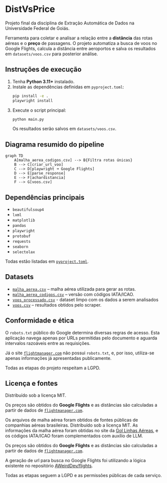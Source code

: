 # DistVsPrice
Projeto final da disciplina de Extração Automática de Dados na Universidade Federal de Goiás.
 

Ferramenta para coletar e analisar a relação entre a **distância** das rotas aéreas e o **preço** de passagens. O projeto automatiza a busca de voos no Google Flights, calcula a distância entre aeroportos e salva os resultados em `datasets/voos.csv` para posterior análise.

## Instruções de execução

1. Tenha **Python 3.11+** instalado.
2. Instale as dependências definidas em `pyproject.toml`:
   ```bash
   pip install -e .
   playwright install
   ```
3. Execute o script principal:
   ```bash
   python main.py
   ```
   Os resultados serão salvos em `datasets/voos.csv`.

## Diagrama resumido do pipeline

```mermaid
graph TD
    A[malha_aerea_codigos.csv] --> B{Filtra rotas únicas}
    B --> C[criar_url_voo]
    C --> D[playwright ➜ Google Flights]
    D --> E[parse_response]
    E --> F[achardistancia]
    F --> G[voos.csv]
```

## Dependências principais

- `beautifulsoup4`
- `lxml`
- `matplotlib`
- `pandas`
- `playwright`
- `protobuf`
- `requests`
- `seaborn`
- `selectolax`

Todas estão listadas em [`pyproject.toml`](./pyproject.toml).

## Datasets

- [`malha_aerea.csv`](./datasets/malha_aerea.csv) – malha aérea utilizada para gerar as rotas.
- [`malha_aerea_codigos.csv`](./datasets/malha_aerea_codigos.csv) – versão com códigos IATA/ICAO.
- [`voos_processado.csv`](./datasets/voos_processado.csv) - dataset limpo com os dados a serem analisados
- [`voos.csv`](./datasets/voos.csv) – resultados obtidos pelo scraper.

## Conformidade e ética

O `robots.txt` público do Google determina diversas regras de acesso. Esta aplicação navega apenas por URLs permitidas pelo documento e aguarda intervalos razoáveis entre as requisições.

Já o site [`flightmanager.com`](https://www.flightmanager.com/) não possui `robots.txt`, e, por isso, utiliza-se apenas informações já apresentadas publicamente.

Todas as etapas do projeto respeitam a LGPD.

## Licença e fontes

Distribuído sob a licença MIT.

Os preços são obtidos do **Google Flights** e as distâncias são calculadas a partir de dados de [`flightmanager.com`](https://www.flightmanager.com/).

Os arquivos de malha aérea foram obtidos de fontes públicas de companhias aéreas brasileiras.
Distribuído sob a licença MIT. As informações da malha aérea foram obtidas no site da [Gol Linhas Aéreas](https://www.voegol.com.br/voos-gol), e os códigos IATA/ICAO foram complementados com auxílio de LLM.

Os preços são obtidos do **Google Flights** e as distâncias são calculadas a partir de dados de [`flightmanager.com`](https://www.flightmanager.com/).

A geração de url para busca no Google Flights foi utilizando a lógica existente no repositório [AWeirdDev/flights](https://github.com/AWeirdDev/flights). 

Todas as etapas seguem a LGPD e as permissões públicas de cada serviço.